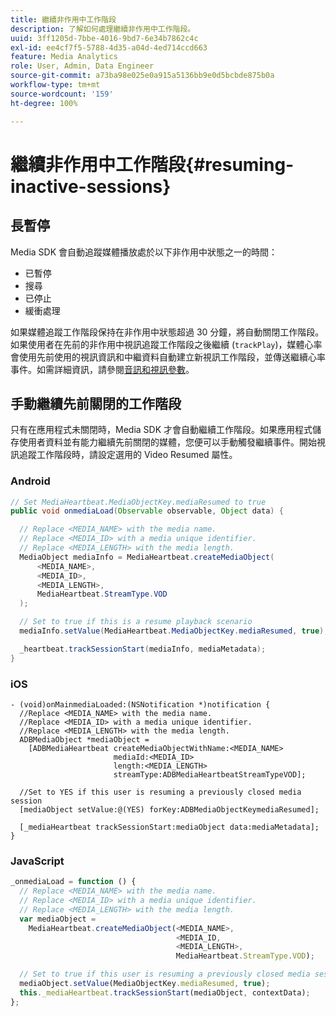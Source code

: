 ```yaml
---
title: 繼續非作用中工作階段
description: 了解如何處理繼續非作用中工作階段。
uuid: 3ff1205d-7bbe-4016-9bd7-6e34b7862c4c
exl-id: ee4cf7f5-5788-4d35-a04d-4ed714ccd663
feature: Media Analytics
role: User, Admin, Data Engineer
source-git-commit: a73ba98e025e0a915a5136bb9e0d5bcbde875b0a
workflow-type: tm+mt
source-wordcount: '159'
ht-degree: 100%

---
```


# 繼續非作用中工作階段{#resuming-inactive-sessions}

## 長暫停

Media SDK 會自動追蹤媒體播放處於以下非作用中狀態之一的時間：

* 已暫停
* 搜尋
* 已停止
* 緩衝處理

如果媒體追蹤工作階段保持在非作用中狀態超過 30 分鐘，將自動關閉工作階段。如果使用者在先前的非作用中視訊追蹤工作階段之後繼續 (`trackPlay`)，媒體心率會使用先前使用的視訊資訊和中繼資料自動建立新視訊工作階段，並傳送繼續心率事件。如需詳細資訊，請參閱[音訊和視訊參數](/help/implementation/variables/audio-video-parameters.md)。


## 手動繼續先前關閉的工作階段

只有在應用程式未關閉時，Media SDK 才會自動繼續工作階段。如果應用程式儲存使用者資料並有能力繼續先前關閉的媒體，您便可以手動觸發繼續事件。開始視訊追蹤工作階段時，請設定選用的 Video Resumed 屬性。

### Android

```java
// Set MediaHeartbeat.MediaObjectKey.mediaResumed to true
public void onmediaLoad(Observable observable, Object data) {

  // Replace <MEDIA_NAME> with the media name.
  // Replace <MEDIA_ID> with a media unique identifier.
  // Replace <MEDIA_LENGTH> with the media length.  
  MediaObject mediaInfo = MediaHeartbeat.createMediaObject(  
      <MEDIA_NAME>,  
      <MEDIA_ID>,  
      <MEDIA_LENGTH>,  
      MediaHeartbeat.StreamType.VOD
  );

  // Set to true if this is a resume playback scenario
  mediaInfo.setValue(MediaHeartbeat.MediaObjectKey.mediaResumed, true);

  _heartbeat.trackSessionStart(mediaInfo, mediaMetadata);
}
```

### iOS

```
- (void)onMainmediaLoaded:(NSNotification *)notification {
  //Replace <MEDIA_NAME> with the media name.
  //Replace <MEDIA_ID> with a media unique identifier.
  //Replace <MEDIA_LENGTH> with the media length.     
  ADBMediaObject *mediaObject =  
    [ADBMediaHeartbeat createMediaObjectWithName:<MEDIA_NAME>
                       mediaId:<MEDIA_ID>
                       length:<MEDIA_LENGTH>
                       streamType:ADBMediaHeartbeatStreamTypeVOD];

  //Set to YES if this user is resuming a previously closed media session
  [mediaObject setValue:@(YES) forKey:ADBMediaObjectKeymediaResumed];

  [_mediaHeartbeat trackSessionStart:mediaObject data:mediaMetadata];
}
```

### JavaScript

```js
_onmediaLoad = function () {
  // Replace <MEDIA_NAME> with the media name.
  // Replace <MEDIA_ID> with a media unique identifier.
  // Replace <MEDIA_LENGTH> with the media length.  
  var mediaObject =  
    MediaHeartbeat.createMediaObject(<MEDIA_NAME>,  
                                     <MEDIA_ID,  
                                     <MEDIA_LENGTH>,  
                                     MediaHeartbeat.StreamType.VOD);

  // Set to true if this user is resuming a previously closed media session
  mediaObject.setValue(MediaObjectKey.mediaResumed, true);
  this._mediaHeartbeat.trackSessionStart(mediaObject, contextData);
};
```
